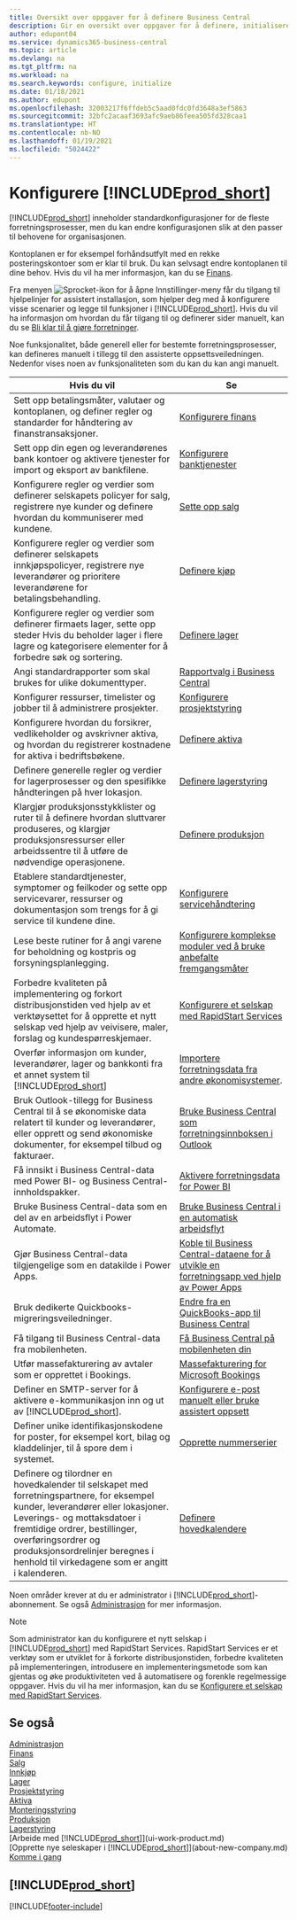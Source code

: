 ```yaml
---
title: Oversikt over oppgaver for å definere Business Central
description: Gir en oversikt over oppgaver for å definere, initialisere og konfigurere Business Central etter behov.
author: edupont04
ms.service: dynamics365-business-central
ms.topic: article
ms.devlang: na
ms.tgt_pltfrm: na
ms.workload: na
ms.search.keywords: configure, initialize
ms.date: 01/18/2021
ms.author: edupont
ms.openlocfilehash: 32003217f6ffdeb5c5aad0fdc0fd3648a3ef5863
ms.sourcegitcommit: 32bfc2acaaf3693afc9aeb86feea505fd328caa1
ms.translationtype: HT
ms.contentlocale: nb-NO
ms.lasthandoff: 01/19/2021
ms.locfileid: "5024422"
---
```

# <a name="setting-up-prod_short"></a>Konfigurere [!INCLUDE[prod_short](includes/prod_short.md)]

[!INCLUDE[prod_short](includes/prod_short.md)] inneholder standardkonfigurasjoner for de fleste forretningsprosesser, men du kan endre konfigurasjonen slik at den passer til behovene for organisasjonen.

Kontoplanen er for eksempel forhåndsutfylt med en rekke posteringskontoer som er klar til bruk. Du kan selvsagt endre kontoplanen til dine behov. Hvis du vil ha mer informasjon, kan du se [Finans](finance.md).

Fra menyen ![Sprocket-ikon for å åpne Innstillinger-meny](media/ui-experience/settings_icon_small.png) får du tilgang til hjelpelinjer for assistert installasjon, som hjelper deg med å konfigurere visse scenarier og legge til funksjoner i [!INCLUDE[prod_short](includes/prod_short.md)]. Hvis du vil ha informasjon om hvordan du får tilgang til og definerer sider manuelt, kan du se [Bli klar til å gjøre forretninger](ui-get-ready-business.md).

Noe funksjonalitet, både generell eller for bestemte forretningsprosesser, kan defineres manuelt i tillegg til den assisterte oppsettsveiledningen. Nedenfor vises noen av funksjonaliteten som du kan du kan angi manuelt.

| Hvis du vil | Se |
| --- | --- |
| Sett opp betalingsmåter, valutaer og kontoplanen, og definer regler og standarder for håndtering av finanstransaksjoner. |[Konfigurere finans](finance-setup-finance.md) |
| Sett opp din egen og leverandørenes bank kontoer og aktivere tjenester for import og eksport av bankfilene. |[Konfigurere banktjenester](bank-setup-banking.md) |
| Konfigurere regler og verdier som definerer selskapets policyer for salg, registrere nye kunder og definere hvordan du kommuniserer med kundene. |[Sette opp salg](sales-setup-sales.md) |
| Konfigurere regler og verdier som definerer selskapets innkjøpspolicyer, registrere nye leverandører og prioritere leverandørene for betalingsbehandling. |[Definere kjøp](purchasing-setup-purchasing.md) |
| Konfigurere regler og verdier som definerer firmaets lager, sette opp steder Hvis du beholder lager i flere lagre og kategorisere elementer for å forbedre søk og sortering. |[Definere lager](inventory-setup-inventory.md) |
|Angi standardrapporter som skal brukes for ulike dokumenttyper.|[Rapportvalg i Business Central](across-report-selections.md)|
| Konfigurer ressurser, timelister og jobber til å administrere prosjekter. |[Konfigurere prosjektstyring](projects-setup-projects.md) |
| Konfigurere hvordan du forsikrer, vedlikeholder og avskrivner aktiva, og hvordan du registrerer kostnadene for aktiva i bedriftsbøkene. |[Definere aktiva](fa-setup.md) |
|Definere generelle regler og verdier for lagerprosesser og den spesifikke håndteringen på hver lokasjon.|[Definere lagerstyring](warehouse-setup-warehouse.md)|
|Klargjør produksjonsstykklister og ruter til å definere hvordan sluttvarer produseres, og klargjør produksjonsressurser eller arbeidssentre til å utføre de nødvendige operasjonene.|[Definere produksjon](production-configure-production-processes.md)|
|Etablere standardtjenester, symptomer og feilkoder og sette opp servicevarer, ressurser og dokumentasjon som trengs for å gi service til kundene dine.|[Konfigurere servicehåndtering](service-setup-service.md)|
|Lese beste rutiner for å angi varene for beholdning og kostpris og forsyningsplanlegging.|[Konfigurere komplekse moduler ved å bruke anbefalte fremgangsmåter](set-up-complex-application-areas-using-best-practices.md)|
|Forbedre kvaliteten på implementering og forkort distribusjonstiden ved hjelp av et verktøysettet for å opprette et nytt selskap ved hjelp av veivisere, maler, forslag og kundespørreskjemaer.|[Konfigurere et selskap med RapidStart Services](admin-set-up-a-company-with-rapidstart.md)|
|Overfør informasjon om kunder, leverandører, lager og bankkonti fra et annet system til [!INCLUDE[prod_short](includes/prod_short.md)]|[Importere forretningsdata fra andre økonomisystemer](across-import-data-configuration-packages.md).|
|Bruk Outlook-tillegg for Business Central til å se økonomiske data relatert til kunder og leverandører, eller opprett og send økonomiske dokumenter, for eksempel tilbud og fakturaer.|[Bruke Business Central som forretningsinnboksen i Outlook](admin-outlook.md)|
|Få innsikt i Business Central-data med Power BI- og Business Central-innholdspakker.|[Aktivere forretningsdata for Power BI](admin-powerbi.md)|
|Bruke Business Central-data som en del av en arbeidsflyt i Power Automate.|[Bruke Business Central i en automatisk arbeidsflyt](across-how-use-financials-data-source-flow.md)|
|Gjør Business Central-data tilgjengelige som en datakilde i Power Apps.|[Koble til Business Central-dataene for å utvikle en forretningsapp ved hjelp av Power Apps](across-how-use-financials-data-source-powerapps.md)|
|Bruk dedikerte Quickbooks-migreringsveiledninger.|[Endre fra en QuickBooks-app til Business Central](across-quickbooks-to-business-edition.md)|
|Få tilgang til Business Central-data fra mobilenheten.|[Få Business Central på mobilenheten din](install-mobile-app.md)|
|Utfør massefakturering av avtaler som er opprettet i Bookings.|[Massefakturering for Microsoft Bookings](finance-bookings.md)|
|Definer en SMTP-server for å aktivere e-kommunikasjon inn og ut av [!INCLUDE[prod_short](includes/prod_short.md)].| [Konfigurere e-post manuelt eller bruke assistert oppsett](admin-how-setup-email.md)|
| Definer unike identifikasjonskodene for poster, for eksempel kort, bilag og kladdelinjer, til å spore dem i systemet. |[Opprette nummerserier](ui-create-number-series.md) |
|Definere og tilordner en hovedkalender til selskapet med forretningspartnere, for eksempel kunder, leverandører eller lokasjoner. Leverings- og mottaksdatoer i fremtidige ordrer, bestillinger, overføringsordrer og produksjonsordrelinjer beregnes i henhold til virkedagene som er angitt i kalenderen.|[Definere hovedkalendere](across-how-to-assign-base-calendars.md)|

Noen områder krever at du er administrator i [!INCLUDE[prod_short](includes/prod_short.md)]-abonnement. Se også [Administrasjon](admin-setup-and-administration.md) for mer informasjon.  

> [!NOTE]
> Som administrator kan du konfigurere et nytt selskap i [!INCLUDE[prod_short](includes/prod_short.md)] med RapidStart Services. RapidStart Services er et verktøy som er utviklet for å forkorte distribusjonstiden, forbedre kvaliteten på implementeringen, introdusere en implementeringsmetode som kan gjentas og øke produktiviteten ved å automatisere og forenkle regelmessige oppgaver. Hvis du vil ha mer informasjon, kan du se [Konfigurere et selskap med RapidStart Services](admin-set-up-a-company-with-rapidstart.md).

## <a name="see-also"></a>Se også

[Administrasjon](admin-setup-and-administration.md)  
[Finans](finance.md)  
[Salg](sales-manage-sales.md)  
[Innkjøp](purchasing-manage-purchasing.md)  
[Lager](inventory-manage-inventory.md)  
[Prosjektstyring](projects-manage-projects.md)  
[Aktiva](fa-manage.md)  
[Monteringsstyring](assembly-assemble-items.md)  
[Produksjon](production-manage-manufacturing.md)  
[Lagerstyring](warehouse-manage-warehouse.md)  
[Arbeide med [!INCLUDE[prod_short](includes/prod_short.md)]](ui-work-product.md)  
[Opprette nye seleskaper i [!INCLUDE[prod_short](includes/prod_short.md)]](about-new-company.md)  
[Komme i gang](product-get-started.md)  

## [!INCLUDE[prod_short](includes/free_trial_md.md)]  


[!INCLUDE[footer-include](includes/footer-banner.md)]
